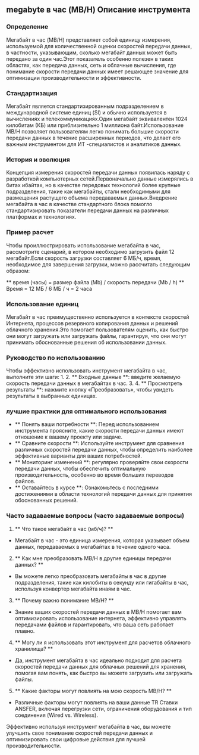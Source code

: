## megabyte в час (MB/H) Описание инструмента

### Определение
Мегабайт в час (MB/H) представляет собой единицу измерения, используемой для количественной оценки скоростей передачи данных, в частности, указывающим, сколько мегабайт данных может быть передано за один час.Этот показатель особенно полезен в таких областях, как передача данных, сеть и облачные вычисления, где понимание скорости передачи данных имеет решающее значение для оптимизации производительности и эффективности.

### Стандартизация
Мегабайт является стандартизированным подразделением в международной системе единиц (SI) и обычно используется в вычислениях и телекоммуникациях.Один мегабайт эквивалентен 1024 килобитам (КБ) или приблизительно 1 миллиона байт.Использование MB/H позволяет пользователям легко понимать большие скорости передачи данных в течение расширенных периодов, что делает его важным инструментом для ИТ -специалистов и аналитиков данных.

### История и эволюция
Концепция измерения скоростей передачи данных появилась наряду с разработкой компьютерных сетей.Первоначально данные измерялись в битах и ​​байтах, но в качестве передовых технологий более крупные подразделения, такие как мегабайты, стали необходимыми для размещения растущего объема передаваемых данных.Внедрение мегабайта в час в качестве стандартного блока помогло стандартизировать показатели передачи данных на различных платформах и технологиях.

### Пример расчет
Чтобы проиллюстрировать использование мегабайта в час, рассмотрите сценарий, в котором необходимо загрузить файл 12 мегабайт.Если скорость загрузки составляет 6 МБ/ч, время, необходимое для завершения загрузки, можно рассчитать следующим образом:

** время (часы) = размер файла (Mb) / скорость передачи (Mb / h) **
Время = 12 МБ / 6 МБ / ч = 2 часа

### Использование единиц
Мегабайт в час преимущественно используется в контексте скоростей Интернета, процессов резервного копирования данных и решений облачного хранения.Это помогает пользователям оценить, как быстро они могут загружать или загружать файлы, гарантируя, что они могут принимать обоснованные решения об использовании данных.

### Руководство по использованию
Чтобы эффективно использовать инструмент мегабайта в час, выполните эти шаги:
1.
2. ** Входные данные **: введите желаемую скорость передачи данных в мегабайтах в час.
3.
4. ** Просмотреть результаты **: нажмите кнопку «Преобразовать», чтобы увидеть результаты в выбранных единицах.

### лучшие практики для оптимального использования
- ** Понять ваши потребности **: Перед использованием инструмента проясните, какие скорости передачи данных имеют отношение к вашему проекту или задаче.
- ** Сравните скорости **: Используйте инструмент для сравнения различных скоростей передачи данных, чтобы определить наиболее эффективные варианты для ваших потребностей.
- ** Мониторинг изменений **: регулярно проверяйте свои скорости передачи данных, чтобы обеспечить оптимальную производительность, особенно во время больших переводов файлов.
- ** Оставайтесь в курсе **: Ознакомьтесь с последними достижениями в области технологий передачи данных для принятия обоснованных решений.

### Часто задаваемые вопросы (часто задаваемые вопросы)

1. ** Что такое мегабайт в час (мб/ч)? **
- Мегабайт в час - это единица измерения, которая указывает объем данных, передаваемых в мегабайтах в течение одного часа.

2. ** Как мне преобразовать MB/H в другие единицы передачи данных? **
- Вы можете легко преобразовать мегабайты в час в другие подразделения, такие как килобиты в секунду или гигабайты в час, используя конвертер мегабайта инаям в час.

3. ** Почему важно понимание MB/H? **
- Знание ваших скоростей передачи данных в MB/H помогает вам оптимизировать использование интернета, эффективно управлять передачами файлов и гарантировать, что ваша сеть работает плавно.

4. ** Могу ли я использовать этот инструмент для расчетов облачного хранилища? **
- Да, инструмент мегабайта в час идеально подходит для расчета скоростей передачи данных для облачных решений для хранения, помогая вам понять, как быстро вы можете загрузить или загружать файлы.

5. ** Какие факторы могут повлиять на мою скорость MB/H? **
- Различные факторы могут повлиять на ваши данные TR Ставки ANSFER, включая перегрузки сети, ограничения оборудования и тип соединения (Wired vs. Wireless).

Эффективно используя инструмент мегабайта в час, вы можете улучшить свое понимание скоростей передачи данных и оптимизировать свои цифровые действия для лучшей производительности.